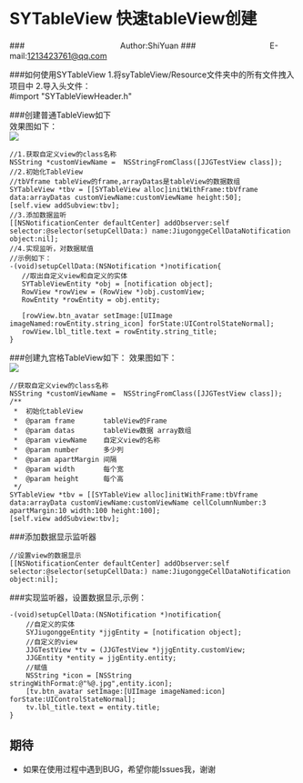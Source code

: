 SYTableView 快速tableView创建
===========================

###　　　　　　　　　　　　Author:ShiYuan
###　　　　　　　　　 E-mail:1213423761@qq.com  

###如何使用SYTableView
1.将syTableView/Resource文件夹中的所有文件拽入项目中 
2.导入头文件：  
 #import "SYTableViewHeader.h" 
 
###创建普通TableView如下  
 效果图如下：    
![](https://github.com/shiyuan17/SYJiugonggeTableView/blob/master/iosTableView1.png)
 ```objc
//1.获取自定义view的class名称
NSString *customViewName =  NSStringFromClass([JJGTestView class]);
//2.初始化TableView
//tbVframe tableView的frame,arrayDatas是tableView的数据数组
SYTableView *tbv = [[SYTableView alloc]initWithFrame:tbVframe data:arrayDatas customViewName:customViewName height:50];
 [self.view addSubview:tbv];
 //3.添加数据监听
 [[NSNotificationCenter defaultCenter] addObserver:self selector:@selector(setupCellData:) name:JiugonggeCellDataNotification object:nil];
 //4.实现监听，对数据赋值
 //示例如下：
 -(void)setupCellData:(NSNotification *)notification{
    //取出自定义view和自定义的实体
    SYTableViewEntity *obj = [notification object];
    RowView *rowView = (RowView *)obj.customView;
    RowEntity *rowEntity = obj.entity;
    
    [rowView.btn_avatar setImage:[UIImage imageNamed:rowEntity.string_icon] forState:UIControlStateNormal];
    rowView.lbl_title.text = rowEntity.string_title;
}
 ```
  
###创建九宫格TableView如下：
效果图如下：  
![](https://github.com/shiyuan17/SYJiugonggeTableView/blob/master/iosTableView.jpg)
```objc
//获取自定义view的class名称
NSString *customViewName =  NSStringFromClass([JJGTestView class]);
/**
 *  初始化tableView
 *  @param frame       tableView的Frame
 *  @param datas       tableView数据 array数组
 *  @param viewName    自定义view的名称
 *  @param number      多少列
 *  @param apartMargin 间隔
 *  @param width       每个宽
 *  @param height      每个高
 */
SYTableView *tbv = [[SYTableView alloc]initWithFrame:tbVframe data:arrayData customViewName:customViewName cellColumnNumber:3 apartMargin:10 width:100 height:100];
[self.view addSubview:tbv];
```
###添加数据显示监听器
```objc
//设置view的数据显示
[[NSNotificationCenter defaultCenter] addObserver:self selector:@selector(setupCellData:) name:JiugonggeCellDataNotification object:nil];
```

###实现监听器，设置数据显示,示例：
```objc
-(void)setupCellData:(NSNotification *)notification{
    //自定义的实体
    SYJiugonggeEntity *jjgEntity = [notification object];
    //自定义的view
    JJGTestView *tv = (JJGTestView *)jjgEntity.customView;
    JJGEntity *entity = jjgEntity.entity;
    //赋值
    NSString *icon = [NSString stringWithFormat:@"%@.jpg",entity.icon];
    [tv.btn_avatar setImage:[UIImage imageNamed:icon] forState:UIControlStateNormal];
    tv.lbl_title.text = entity.title;
}
```

## 期待
* 如果在使用过程中遇到BUG，希望你能Issues我，谢谢
